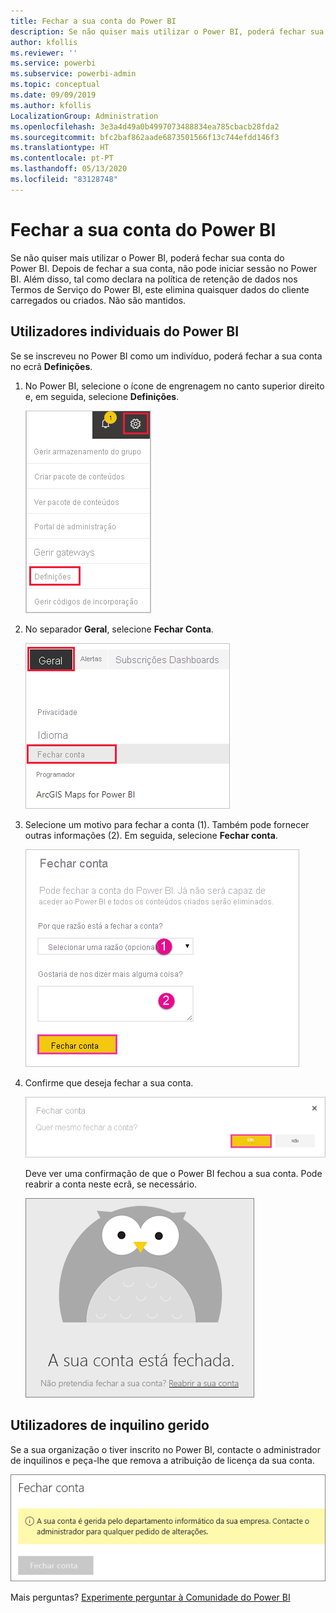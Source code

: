 ```yaml
---
title: Fechar a sua conta do Power BI
description: Se não quiser mais utilizar o Power BI, poderá fechar sua conta do Power BI.
author: kfollis
ms.reviewer: ''
ms.service: powerbi
ms.subservice: powerbi-admin
ms.topic: conceptual
ms.date: 09/09/2019
ms.author: kfollis
LocalizationGroup: Administration
ms.openlocfilehash: 3e3a4d49a0b4997073488834ea785cbacb28fda2
ms.sourcegitcommit: bfc2baf862aade6873501566f13c744efdd146f3
ms.translationtype: HT
ms.contentlocale: pt-PT
ms.lasthandoff: 05/13/2020
ms.locfileid: "83128748"
---
```

# <a name="close-your-power-bi-account"></a>Fechar a sua conta do Power BI

Se não quiser mais utilizar o Power BI, poderá fechar sua conta do Power BI.  Depois de fechar a sua conta, não pode iniciar sessão no Power BI. Além disso, tal como declara na política de retenção de dados nos Termos de Serviço do Power BI, este elimina quaisquer dados do cliente carregados ou criados. Não são mantidos.

## <a name="individual-power-bi-users"></a>Utilizadores individuais do Power BI

Se se inscreveu no Power BI como um indivíduo, poderá fechar a sua conta no ecrã **Definições**.

1. No Power BI, selecione o ícone de engrenagem no canto superior direito e, em seguida, selecione **Definições**.

    ![Captura de ecrã do canto superior direito da IU com o ícone de engrenagem e a opção de definições em destaque.](media/service-admin-closing-your-account/close-account-settings.png)

1. No separador **Geral**, selecione **Fechar Conta**.

    ![Captura de ecrã do canto superior esquerdo da página de definições com a opção Fechar conta em destaque.](media/service-admin-closing-your-account/close-account-settings-2.png)

1. Selecione um motivo para fechar a conta (1). Também pode fornecer outras informações (2). Em seguida, selecione **Fechar conta**.

    ![Captura de ecrã da caixa de diálogo Fechar conta com a opção Fechar conta em destaque.](media/service-admin-closing-your-account/close-account-settings-3.png)

1. Confirme que deseja fechar a sua conta.

    ![Captura de ecrã da caixa de diálogo de confirmação Fechar conta com a opção Sim em destaque.](media/service-admin-closing-your-account/close-account-settings-4.png)

    Deve ver uma confirmação de que o Power BI fechou a sua conta. Pode reabrir a conta neste ecrã, se necessário.

    ![Captura de ecrã da caixa de diálogo A sua conta está fechada.](media/service-admin-closing-your-account/close-account-settings-5.png)

## <a name="managed-tenant-users"></a>Utilizadores de inquilino gerido

Se a sua organização o tiver inscrito no Power BI, contacte o administrador de inquilinos e peça-lhe que remova a atribuição de licença da sua conta.

![Conta fechada gerida](media/service-admin-closing-your-account/close-account-managed.png)

Mais perguntas? [Experimente perguntar à Comunidade do Power BI](https://community.powerbi.com/)